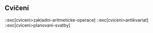 ## Cvičení
::exc[cviceni>zakladni-aritmeticke-operace]
::exc[cviceni>antikvariat]
::exc[cviceni>planovani-svatby]
